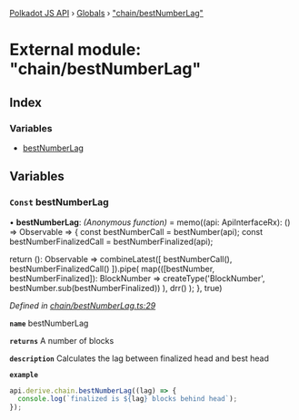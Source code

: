 [Polkadot JS API](../README.md) › [Globals](../globals.md) › ["chain/bestNumberLag"](_chain_bestnumberlag_.md)

# External module: "chain/bestNumberLag"

## Index

### Variables

* [bestNumberLag](_chain_bestnumberlag_.md#const-bestnumberlag)

## Variables

### `Const` bestNumberLag

• **bestNumberLag**: *(Anonymous function)* =  memo((api: ApiInterfaceRx): () => Observable<BlockNumber> => {
  const bestNumberCall = bestNumber(api);
  const bestNumberFinalizedCall = bestNumberFinalized(api);

  return (): Observable<BlockNumber> =>
    combineLatest([
      bestNumberCall(),
      bestNumberFinalizedCall()
    ]).pipe(
      map(([bestNumber, bestNumberFinalized]): BlockNumber =>
        createType('BlockNumber', bestNumber.sub(bestNumberFinalized))
      ),
      drr()
    );
}, true)

*Defined in [chain/bestNumberLag.ts:29](https://github.com/polkadot-js/api/blob/fcf89d1501/packages/api-derive/src/chain/bestNumberLag.ts#L29)*

**`name`** bestNumberLag

**`returns`** A number of blocks

**`description`** Calculates the lag between finalized head and best head

**`example`** 
<BR>

```javascript
api.derive.chain.bestNumberLag((lag) => {
  console.log(`finalized is ${lag} blocks behind head`);
});
```
